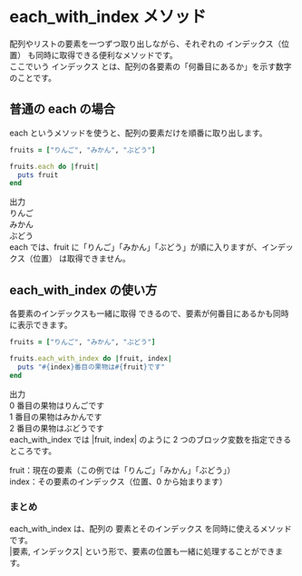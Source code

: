 # each_with_index メソッド

配列やリストの要素を一つずつ取り出しながら、それぞれの インデックス（位置） も同時に取得できる便利なメソッドです。  
ここでいう インデックス とは、配列の各要素の「何番目にあるか」を示す数字のことです。

## 普通の each の場合

each というメソッドを使うと、配列の要素だけを順番に取り出します。

```ruby
fruits = ["りんご", "みかん", "ぶどう"]

fruits.each do |fruit|
  puts fruit
end
```

出力  
りんご  
みかん  
ぶどう  
each では、fruit に「りんご」「みかん」「ぶどう」が順に入りますが、インデックス（位置） は取得できません。

## each_with_index の使い方

各要素のインデックスも一緒に取得 できるので、要素が何番目にあるかも同時に表示できます。

```ruby
fruits = ["りんご", "みかん", "ぶどう"]

fruits.each_with_index do |fruit, index|
  puts "#{index}番目の果物は#{fruit}です"
end
```

出力  
0 番目の果物はりんごです  
1 番目の果物はみかんです  
2 番目の果物はぶどうです  
each_with_index では |fruit, index| のように 2 つのブロック変数を指定できるところです。

fruit：現在の要素（この例では「りんご」「みかん」「ぶどう」）  
index：その要素のインデックス（位置、0 から始まります）

### まとめ

each_with_index は、配列の 要素とそのインデックス を同時に使えるメソッドです。  
|要素, インデックス| という形で、要素の位置も一緒に処理することができます。
